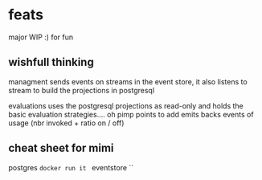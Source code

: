 # feats

major WIP :) for fun

## wishfull thinking
managment sends events on streams in the event store, it also listens to stream to build the projections in postgresql

evaluations uses the postgresql projections as read-only and holds the basic evaluation strategies.... oh pimp points to add emits backs events of usage (nbr invoked + ratio on / off)


## cheat sheet for mimi

postgres `docker run it `
eventstore ``
